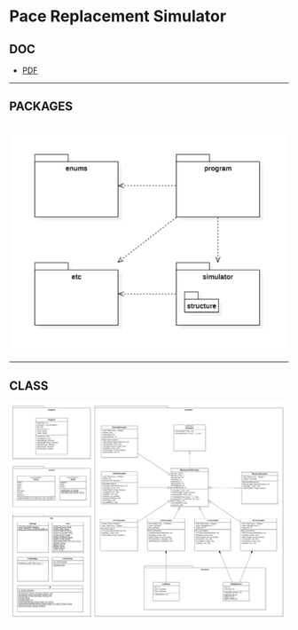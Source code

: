 # Pace Replacement Simulator

## DOC

-   [PDF](docs/doc.pdf)

---

## PACKAGES

## ![package-diagram](docs/img/package.png)

---

## CLASS

![class-diagram](docs/img/class.png)
